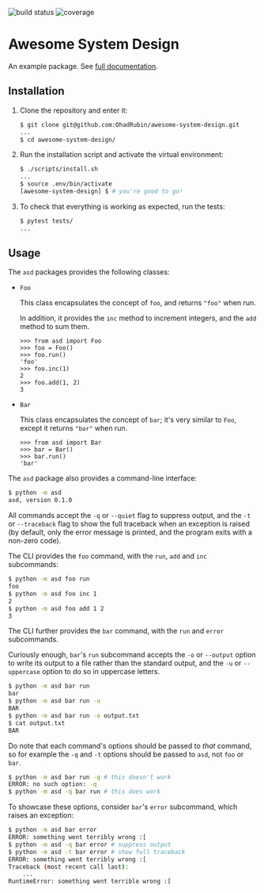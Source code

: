 ![build status](https://travis-ci.org/OhadRubin/awesome-system-design.svg?branch=master)
![coverage](https://codecov.io/gh/OhadRubin/awesome-system-design/branch/master/graph/badge.svg)

# Awesome System Design

An example package. See [full documentation](https://advanced-system-design-awesome-system-design.readthedocs.io/en/latest/).

## Installation

1. Clone the repository and enter it:

    ```sh
    $ git clone git@github.com:OhadRubin/awesome-system-design.git
    ...
    $ cd awesome-system-design/
    ```

2. Run the installation script and activate the virtual environment:

    ```sh
    $ ./scripts/install.sh
    ...
    $ source .env/bin/activate
    [awesome-system-design] $ # you're good to go!
    ```

3. To check that everything is working as expected, run the tests:


    ```sh
    $ pytest tests/
    ...
    ```

## Usage

The `asd` packages provides the following classes:

- `Foo`

    This class encapsulates the concept of `foo`, and returns `"foo"` when run.

    In addition, it provides the `inc` method to increment integers, and the
    `add` method to sum them.

    ```pycon
    >>> from asd import Foo
    >>> foo = Foo()
    >>> foo.run()
    'foo'
    >>> foo.inc(1)
    2
    >>> foo.add(1, 2)
    3
    ```

- `Bar`

    This class encapsulates the concept of `bar`; it's very similar to `Foo`,
    except it returns `"bar"` when run.

    ```pycon
    >>> from asd import Bar
    >>> bar = Bar()
    >>> bar.run()
    'bar'
    ```

The `asd` package also provides a command-line interface:

```sh
$ python -m asd
asd, version 0.1.0
```

All commands accept the `-q` or `--quiet` flag to suppress output, and the `-t`
or `--traceback` flag to show the full traceback when an exception is raised
(by default, only the error message is printed, and the program exits with a
non-zero code).

The CLI provides the `foo` command, with the `run`, `add` and `inc`
subcommands:

```sh
$ python -m asd foo run
foo
$ python -m asd foo inc 1
2
$ python -m asd foo add 1 2
3
```

The CLI further provides the `bar` command, with the `run` and `error`
subcommands.

Curiously enough, `bar`'s `run` subcommand accepts the `-o` or `--output`
option to write its output to a file rather than the standard output, and the
`-u` or `--uppercase` option to do so in uppercase letters.

```sh
$ python -m asd bar run
bar
$ python -m asd bar run -u
BAR
$ python -m asd bar run -o output.txt
$ cat output.txt
BAR
```

Do note that each command's options should be passed to *that* command, so for
example the `-q` and `-t` options should be passed to `asd`, not `foo` or
`bar`.

```sh
$ python -m asd bar run -q # this doesn't work
ERROR: no such option: -q
$ python -m asd -q bar run # this does work
```

To showcase these options, consider `bar`'s `error` subcommand, which raises an
exception:

```sh
$ python -m asd bar error
ERROR: something went terribly wrong :[
$ python -m asd -q bar error # suppress output
$ python -m asd -t bar error # show full traceback
ERROR: something went terribly wrong :[
Traceback (most recent call last):
    ...
RuntimeError: something went terrible wrong :[
```
